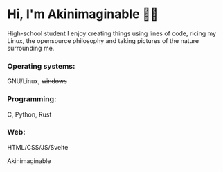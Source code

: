 # Hi, I'm Akinimaginable 🍂🍁

High-school student
I enjoy creating things using lines of code, ricing my Linux, the opensource philosophy and taking pictures of the nature surrounding me.

### Operating systems:
GNU/Linux, ~~windows~~

### Programming:
C, Python, Rust

### Web:
HTML/CSS/JS/Svelte

Akinimaginable
